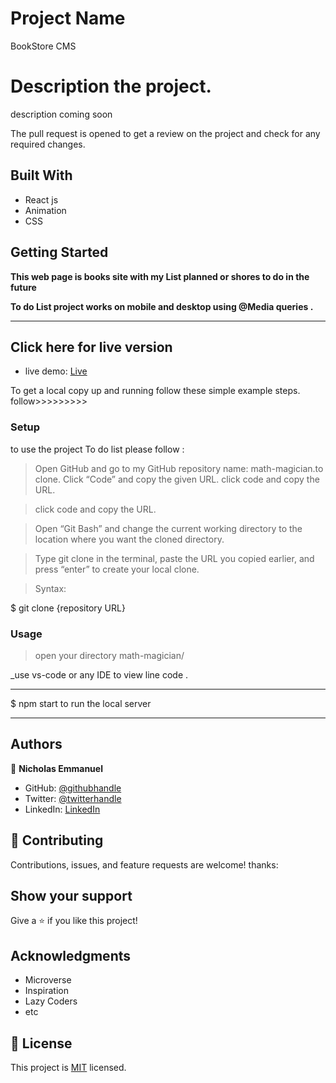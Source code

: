 # Project Name

BookStore CMS

# Description the project.

description coming soon


The pull request is opened to get a review on the project and check for any required changes.

## Built With

- React js
- Animation
- CSS

## Getting Started

**This web page is books site with my List planned or shores to do in the future**

**To do List project works on mobile and desktop using @Media queries .**

---

## Click here for live version

- live demo: [Live](https://lazy-coders.netlify.app/)

To get a local copy up and running follow these simple example steps.
follow>>>>>>>>>

### Setup

to use the project To do list please follow :

> Open GitHub and go to my GitHub repository name: math-magician.to clone.
> Click “Code” and copy the given URL.
> click code and copy the URL.

> click code and copy the URL.

> Open “Git Bash” and change the current working directory to the location where you want the cloned directory.

> Type git clone in the terminal, paste the URL you copied earlier, and press “enter” to create your local clone.

> Syntax:

$ git clone {repository URL}

### Usage

> open your directory math-magician/

\_use vs-code or any IDE to view line code .

---

$ npm start to run the local server

---

## Authors

👤 **Nicholas Emmanuel**

- GitHub: [@githubhandle](https://github.com/NickEmma)
- Twitter: [@twitterhandle](https://twitter.com/techieEmma)
- LinkedIn: [LinkedIn](https://linkedin.com/in/nicholas-emmanuel-6b9775207)

## 🤝 Contributing

Contributions, issues, and feature requests are welcome!
thanks:

## Show your support

Give a ⭐️ if you like this project!

## Acknowledgments

- Microverse
- Inspiration
- Lazy Coders
- etc

## 📝 License

This project is [MIT](./MIT.md) licensed.
